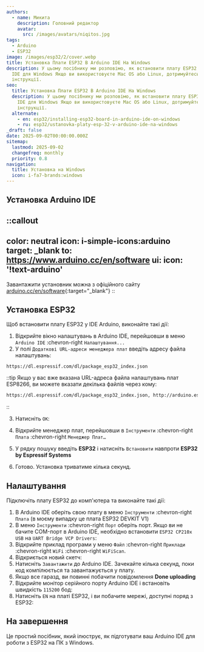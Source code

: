 ```yaml
---
authors:
  - name: Микита
    description: Головний редактор
    avatar:
      src: /images/avatars/niqitos.jpg
tags:
  - Arduino
  - ESP32
image: /images/esp32/2/cover.webp
title: Установка Плати ESP32 В Arduino IDE На Windows
description: У цьому посібнику ми розповімо, як встановити плату ESP32 в Arduino
  IDE для Windows Якщо ви використовуєте Mac OS або Linux, дотримуйтесь цього
  інструкції.
seo:
  title: Установка Плати ESP32 В Arduino IDE На Windows
  description: У цьому посібнику ми розповімо, як встановити плату ESP32 в Arduino
    IDE для Windows Якщо ви використовуєте Mac OS або Linux, дотримуйтесь цього
    інструкції.
  alternate:
    - en: esp32/installing-esp32-board-in-arduino-ide-on-windows
    - ru: esp32/ustanovka-platy-esp-32-v-arduino-ide-na-windows
_draft: false
date: 2025-09-02T00:00:00.000Z
sitemap:
  lastmod: 2025-09-02
  changefreq: monthly
  priority: 0.8
navigation:
  title: Установка на Windows
  icon: i-fa7-brands:windows
---
```


## Установка Arduino IDE

::callout
---
color: neutral
icon: i-simple-icons:arduino
target: _blank
to: https://www.arduino.cc/en/software
ui:
  icon: '!text-arduino'
---
Завантажити установник можна з офіційного сайту [arduino.cc/en/software](https://www.arduino.cc/en/software){:target="_blank"}
::

## Установка ESP32 

Щоб встановити плату ESP32 у IDE Arduino, виконайте такі дії:

1. Відкрийте вікно налаштувань в Arduino IDE, перейшовши в меню `Arduino IDE` :chevron-right `Налаштування...`
2. У полі `Додаткові URL-адреси менеджера плат` введіть адресу файла налаштувань:

```text
https://dl.espressif.com/dl/package_esp32_index.json
```

::tip
Якщо у вас вже вказана URL-адреса файла налаштувань плат ESP8266, ви можете вказати декілька файлів через кому:
```html
https://dl.espressif.com/dl/package_esp32_index.json, http://arduino.esp8266.com/stable/package_esp8266com_index.json
```
::

3. Натисніть `ОК`:

4. Відкрийте менеджер плат, перейшовши в `Інструменти` :chevron-right `Плата` :chevron-right `Менеджер Плат…`
5. У рядку пошуку введіть **ESP32** і натисніть `Встановити` навпроти **ESP32 by Espressif Systems**
6. Готово. Установка триватиме кілька секунд.

## Налаштування

Підключіть плату ESP32 до комп'ютера та виконайте такі дії:

1. В Arduino IDE оберіть свою плату в меню `Інструменти` :chevron-right `Плата` (в моєму випадку це плата ESP32 DEVKIT V1)
2. В меню `Інструменти` :chevron-right `Порт` оберіть порт. Якщо ви не бачите COM-порт в Arduino IDE, необхідно встановити `ESP32 CP210x USB` на `UART Bridge VCP Drivers`:
3. Відкрийте приклад програми у меню `Файл` :chevron-right `Приклади` :chevron-right `WiFi` :chevron-right `WiFiScan`.
4. Відкриється новий скетч:
5. Натисніть `Завантажити` до Arduino IDE. Зачекайте кілька секунд, поки код компілюється та завантажується у плату.
6. Якщо все гаразд, ви повинні побачити повідомлення **Done uploading**
7. Відкрийте монітор серійного порту Arduino IDE і встановіть швидкість `115200` бод: 
8. Натисніть `EN` на платі ESP32, і ви побачите мережі, доступні поряд з ESP32:

## На завершення

Це простий посібник, який ілюструє, як підготувати ваш Arduino IDE для роботи з ESP32 на ПК з Windows.
